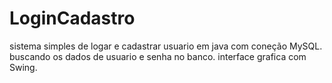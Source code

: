 # LoginCadastro
sistema simples de logar e cadastrar usuario em java com coneção MySQL.
buscando os dados de usuario e senha no banco.
interface grafica com Swing.
